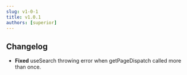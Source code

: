 ```yaml
---
slug: v1-0-1
title: v1.0.1
authors: [superior]
---
```


## Changelog

  - **Fixed** useSearch throwing error when getPageDispatch called more than once.